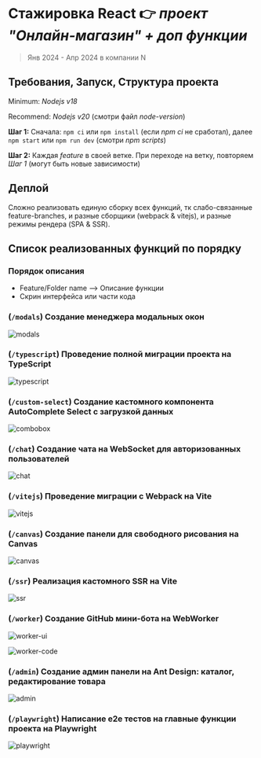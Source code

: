 # Стажировка React 👉 _проект "Онлайн-магазин" + доп функции_

> Янв 2024 - Апр 2024 в компании N

## Требования, Запуск, Структура проекта

Minimum: _Nodejs v18_

Recommend: _Nodejs v20_ (смотри файл _node-version_)

**Шаг 1:** Сначала: `npm ci` или `npm install` (если _npm ci_ не сработал), далее `npm start` или `npm run dev` (смотри _npm scripts_)

**Шаг 2:** Каждая _feature_ в своей ветке. При переходе на ветку, повторяем _Шаг 1_ (могут быть новые зависимости)

## Деплой

Сложно реализовать единую сборку всех функций, тк слабо-связанные feature-branches, и разные сборщики (webpack & vitejs), и разные режимы рендера (SPA & SSR).

## Список реализованных функций по порядку

### Порядок описания

- Feature/Folder name --> Описание функции
- Скрин интерфейса или части кода

### (`/modals`) Создание менеджера модальных окон

![modals](previews/modals-1.webp)

### (`/typescript`) Проведение полной миграции проекта на TypeScript

![typescript](previews/typescript.webp)

### (`/custom-select`) Создание кастомного компонента AutoComplete Select с загрузкой данных

![combobox](previews/custom-select.webp)

### (`/chat`) Создание чата на WebSocket для авторизованных пользователей

![chat](previews/chat.webp)

### (`/vitejs`) Проведение миграции с Webpack на Vite

![vitejs](previews/vitejs.webp)

### (`/canvas`) Создание панели для свободного рисования на Canvas

![canvas](previews/canvas.webp)

### (`/ssr`) Реализация кастомного SSR на Vite

![ssr](previews/ssr.webp)

### (`/worker`) Создание GitHub мини-бота на WebWorker

![worker-ui](previews/worker-1a.webp)

![worker-code](previews/worker-2.webp)

### (`/admin`) Создание админ панели на Ant Design: каталог, редактирование товара

![admin](previews/admin.webp)

### (`/playwright`) Написание e2e тестов на главные функции проекта на Playwright

![playwright](previews/playwright.webp)
